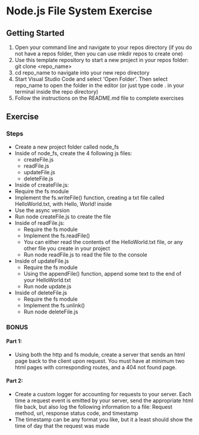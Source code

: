 # Node.js File System Exercise

## Getting Started

1. Open your command line and navigate to your repos directory (if you do not have a repos folder, then you can use mkdir repos to create one)
2. Use this template repository to start a new project in your repos folder: git clone <repo_name>
3. cd repo_name to navigate into your new repo directory
4. Start Visual Studio Code and select 'Open Folder'. Then select repo_name to open the folder in the editor (or just type code . in your terminal inside the repo directory)
5. Follow the instructions on the README.md file to complete exercises

## Exercise

### Steps

- Create a new project folder called node_fs
- Inside of node_fs, create the 4 following js files:
  - createFile.js
  - readFile.js
  - updateFile.js
  - deleteFile.js
- Inside of createFile.js:
- Require the fs module
- Implement the fs.writeFile() function, creating a txt file called HelloWorld.txt, with Hello, World! inside
- Use the async version
- Run node createFile.js to create the file
- Inside of readFile.js:
  - Require the fs module
  - Implement the fs.readFile()
  - You can either read the contents of the HelloWorld.txt file, or any other file you create in your project
  - Run node readFile.js to read the file to the console
- Inside of updateFile.js
  - Require the fs module
  - Using the appendFile() function, append some text to the end of your HelloWorld.txt
  - Run node update.js
- Inside of deleteFile.js
  - Require the fs module
  - Implement the fs.unlink()
  - Run node deleteFile.js

### BONUS

#### Part 1:

- Using both the http and fs module, create a server that sends an html page back to the client upon request. You must have at minimum two html pages with corresponding routes, and a 404 not found page.

#### Part 2:

- Create a custom logger for accounting for requests to your server. Each time a request event is emitted by your server, send the appropriate html file back, but also log the following information to a file: Request method, url, response status code, and timestamp
- The timestamp can be any format you like, but it a least should show the time of day that the request was made
